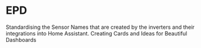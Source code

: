 # EPD
Standardising the Sensor Names that are created by the inverters and their integrations into Home Assistant. Creating Cards and Ideas for Beautiful Dashboards
